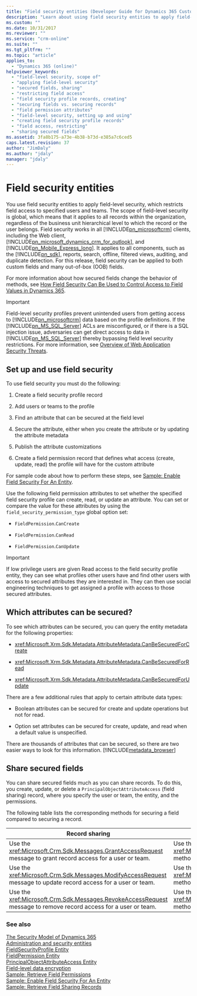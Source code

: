 ```yaml
---
title: "Field security entities (Developer Guide for Dynamics 365 Customer Engagement)| MicrosoftDocs"
description: "Learn about using field security entities to apply field-level security, which restricts field access to specified users and teams."
ms.custom: ""
ms.date: 10/31/2017
ms.reviewer: ""
ms.service: "crm-online"
ms.suite: ""
ms.tgt_pltfrm: ""
ms.topic: "article"
applies_to: 
  - "Dynamics 365 (online)"
helpviewer_keywords: 
  - "field-level security, scope of"
  - "applying field-level security"
  - "secured fields, sharing"
  - "restricting field access"
  - "field security profile records, creating"
  - "securing fields vs. securing records"
  - "field permission attributes"
  - "field-level security, setting up and using"
  - "creating field security profile records"
  - "field access, restricting"
  - "sharing secured fields"
ms.assetid: 3fa8b175-a73e-4b38-b73d-e385a7c6ced5
caps.latest.revision: 37
author: "JimDaly"
ms.author: "jdaly"
manager: "jdaly"
---
```

# Field security entities
You use field security entities to apply field-level security, which restricts field access to specified users and teams. The scope of field-level security is global, which means that it applies to all records within the organization, regardless of the business unit hierarchical level to which the record or the user belongs. Field security works in all [!INCLUDE[pn_microsoftcrm](../includes/pn-microsoftcrm.md)] clients, including the Web client, [!INCLUDE[pn_microsoft_dynamics_crm_for_outlook](../includes/pn-microsoft-dynamics-crm-for-outlook.md)], and [!INCLUDE[pn_Mobile_Express_long](../includes/pn-mobile-express-long.md)]. It applies to all components, such as the [!INCLUDE[pn_sdk](../includes/pn-sdk.md)], reports, search, offline, filtered views, auditing, and duplicate detection. For this release, field security can be applied to both custom fields and many out-of-box (OOB) fields.  
  
 For more information about how secured fields change the behavior of methods, see [How Field Security Can Be Used to Control Access to Field Values in Dynamics 365](security-dev/use-field-security-control-access-field-values.md).  
  
> [!IMPORTANT]
>  Field-level security profiles prevent unintended users from getting access to [!INCLUDE[pn_microsoftcrm](../includes/pn-microsoftcrm.md)] data based on the profile definitions. If the [!INCLUDE[pn_MS_SQL_Server](../includes/pn-ms-sql-server.md)] ACLs are misconfigured, or if there is a SQL injection issue, adversaries can get direct access to data in [!INCLUDE[pn_MS_SQL_Server](../includes/pn-ms-sql-server.md)] thereby bypassing field level security restrictions. For more information, see [Overview of Web Application Security Threats](https://msdn.microsoft.com/library/f13d73y6.aspx).  
  
<a name="bkmk_setup"></a>   
## Set up and use field security  
 To use field security you must do the following:  
  
1.  Create a field security profile record  
  
2.  Add users or teams to the profile  
  
3.  Find an attribute that can be secured at the field level  
  
4.  Secure the attribute, either when you create the attribute or by updating the attribute metadata  
  
5.  Publish the attribute customizations  
  
6.  Create a field permission record that defines what access (create, update, read) the profile will have for the custom attribute  
  
 For sample code about how to perform these steps, see [Sample: Enable Field Security For An Entity](sample-enable-field-security-entity.md).  
  
 Use the following field permission attributes to set whether the specified field security profile can create, read, or update an attribute. 
 You can set or compare the value for these attributes by using the `field_security_permission_type` global option set:  
  
-   `FieldPermission`.`CanCreate`  
  
-   `FieldPermission`.`CanRead`  
  
-   `FieldPermission`.`CanUpdate`  
  
> [!IMPORTANT]
>  If low privilege users are given Read access to the field security profile entity, they can see what profiles other users have and find other users with access to secured attributes they are interested in. They can then use social engineering techniques to get assigned a profile with access to those secured attributes.  
  
<a name="bkmk_whichattributes"></a>   
## Which attributes can be secured?  
 To see which attributes can be secured, you can query the entity metadata for the following properties:  
  
-   <xref:Microsoft.Xrm.Sdk.Metadata.AttributeMetadata.CanBeSecuredForCreate>  
  
-   <xref:Microsoft.Xrm.Sdk.Metadata.AttributeMetadata.CanBeSecuredForRead>  
  
-   <xref:Microsoft.Xrm.Sdk.Metadata.AttributeMetadata.CanBeSecuredForUpdate>  
  
 There are a few additional rules that apply to certain attribute data types:  
  
-   Boolean attributes can be secured for create and update operations but not for read.  
  
-   Option set attributes can be secured for create, update, and read when a default value is unspecified.  
  
 There are thousands of attributes that can be secured, so there are two easier ways to look for this information. [!INCLUDE[metadata_browser](../includes/metadata-browser.md)]  
  
<a name="bkmk_sharing"></a>   
## Share secured fields  
 You can share secured fields much as you can share records. To do this, you create, update, or delete a `PrincipalObjectAttributeAccess` (field sharing) record, where you specify the user or team, the entity, and the permissions.  
  
 The following table lists the corresponding methods for securing a field compared to securing a record.  
  
|Record sharing|Field access sharing|  
|--------------------|--------------------------|  
|Use the <xref:Microsoft.Crm.Sdk.Messages.GrantAccessRequest> message to grant record access for a user or team.|Use the <xref:Microsoft.Xrm.Sdk.Messages.CreateRequest> message or the <xref:Microsoft.Xrm.Sdk.IOrganizationService>.<xref:Microsoft.Xrm.Sdk.IOrganizationService.Create*> method to grant secured field access for a user or team.|  
|Use the <xref:Microsoft.Crm.Sdk.Messages.ModifyAccessRequest> message to update record access for a user or team.|Use the <xref:Microsoft.Xrm.Sdk.Messages.UpdateRequest> message or the <xref:Microsoft.Xrm.Sdk.IOrganizationService>.<xref:Microsoft.Xrm.Sdk.IOrganizationService.Update*> method to update secured field access for a user or team.|  
|Use the <xref:Microsoft.Crm.Sdk.Messages.RevokeAccessRequest> message to remove record access for a user or team.|Use the <xref:Microsoft.Xrm.Sdk.Messages.DeleteRequest> message or the <xref:Microsoft.Xrm.Sdk.IOrganizationService>.<xref:Microsoft.Xrm.Sdk.IOrganizationService.Delete*> method to remove secured field access for a user or team.|  
  
### See also  
 [The Security Model of Dynamics 365](security-dev/security-model.md)   
 [Administration and security entities](administration-security-entities.md)   
 [FieldSecurityProfile Entity](entities/fieldsecurityprofile.md)   
 [FieldPermission Entity](entities/fieldpermission.md)   
 [PrincipalObjectAttributeAccess Entity](entities/principalobjectattributeaccess.md)   
 [Field-level data encryption](field-level-data-encryption.md)   
 [Sample: Retrieve Field Permissions](sample-retrieve-field-permissions.md)   
 [Sample: Enable Field Security For An Entity](sample-enable-field-security-entity.md)   
 [Sample: Retrieve Field Sharing Records](sample-retrieve-field-sharing-records.md)
